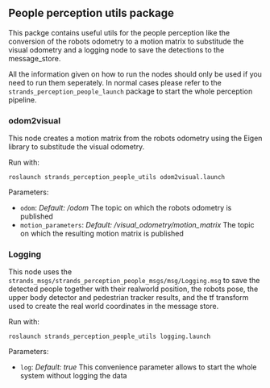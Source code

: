## People perception utils package
This packge contains useful utils for the people perception like the conversion of the robots odometry to a motion matrix to substitude the visual odometry and a logging node to save the detections to the message_store.

All the information given on how to run the nodes should only be used if you need to run them seperately. In normal cases please refer to the `strands_perception_people_launch` package to start the whole perception pipeline.

### odom2visual
This node creates a motion matrix from the robots odometry using the Eigen library to substitude the visual odometry.

Run with:

`roslaunch strands_perception_people_utils odom2visual.launch`

Parameters:
* `odom`: _Default: /odom_ The topic on which the robots odometry is published
* `motion_parameters`: _Default: /visual_odometry/motion_matrix_ The topic on which the resulting motion matrix is published

### Logging
This node uses the `strands_msgs/strands_perception_people_msgs/msg/Logging.msg` to save the detected people together with their realworld position, the robots pose, the upper body detector and pedestrian tracker results, and the tf transform used to create the real world coordinates in the message store.

Run with:

`roslaunch strands_perception_people_utils logging.launch`

Parameters:
* `log`: _Default: true_ This convenience parameter allows to start the whole system without logging the data
